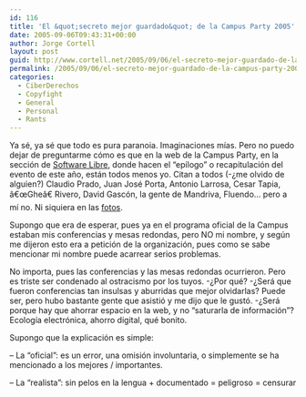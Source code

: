 ```yaml
---
id: 116
title: 'El &quot;secreto mejor guardado&quot; de la Campus Party 2005'
date: 2005-09-06T09:43:31+00:00
author: Jorge Cortell
layout: post
guid: http://www.cortell.net/2005/09/06/el-secreto-mejor-guardado-de-la-campus-party-2005/
permalink: /2005/09/06/el-secreto-mejor-guardado-de-la-campus-party-2005/
categories:
  - CiberDerechos
  - Copyfight
  - General
  - Personal
  - Rants
---
```

Ya sé, ya sé que todo es pura paranoia. Imaginaciones mí­as. Pero no puedo dejar de preguntarme cómo es que en la web de la Campus Party, en la sección de [Software Libre](http://web5.campus-party.org//index.php3?SEC=33&action=NEWS&id=321), donde hacen el &#8220;epí­logo&#8221; o recapitulación del evento de este año, están todos menos yo. Citan a todos (-¿me olvido de alguien?) Claudio Prado, Juan José Porta, Antonio Larrosa, Cesar Tapia, â€œGheâ€ Rivero, David Gascón, la gente de Mandriva, Fluendo&#8230; pero a mí­ no. Ni siquiera en las [fotos](http://web5.campus-party.org//index.php3?SEC=39&action=VERGALERIAS_SEC&ID_SECCION=33).

Supongo que era de esperar, pues ya en el programa oficial de la Campus estaban mis conferencias y mesas redondas, pero NO mi nombre, y según me dijeron esto era a petición de la organización, pues como se sabe mencionar mi nombre puede acarrear serios problemas.

No importa, pues las conferencias y las mesas redondas ocurrieron. Pero es triste ser condenado al ostracismo por los tuyos. -¿Por qué? -¿Será que fueron conferencias tan insulsas y aburridas que mejor olvidarlas? Puede ser, pero hubo bastante gente que asistió y me dijo que le gustó. -¿Será porque hay que ahorrar espacio en la web, y no &#8220;saturarla de información&#8221;? Ecologí­a electrónica, ahorro digital, qué bonito.

Supongo que la explicación es simple:

&#8211; La &#8220;oficial&#8221;: es un error, una omisión involuntaria, o simplemente se ha mencionado a los mejores / importantes.

&#8211; La &#8220;realista&#8221;: sin pelos en la lengua + documentado = peligroso = censurar
